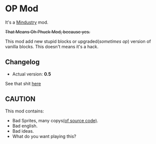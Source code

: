 # OP Mod

It's a [Mindustry](https://github.com/Anuken/Mindustry/) mod.

~~That Means Oh Phuck Mod, because yes.~~

This mod add new stupid blocks or upgraded(_sometimes op_) version of vanilla blocks. This doesn't means it's a hack.

## Changelog

- Actual version: **0.5**

See that shit [here](Changelog.md)

## CAUTION

This mod contains:

- Bad Sprites, many copys[(of source code)](https://github.com/Anuken/Mindustry/blob/master/core/assets-raw/sprites/).
- Bad english.
- Bad ideas.
- What do you want playing this?
